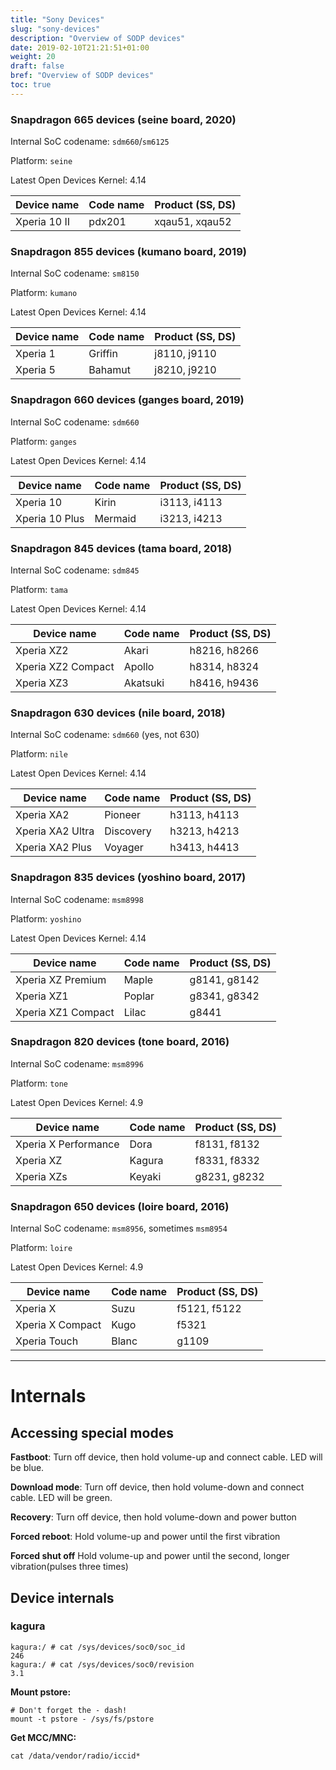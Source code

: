 ```yaml
---
title: "Sony Devices"
slug: "sony-devices"
description: "Overview of SODP devices"
date: 2019-02-10T21:21:51+01:00
weight: 20
draft: false
bref: "Overview of SODP devices"
toc: true
---
```


### Snapdragon 665 devices (seine board, 2020)
Internal SoC codename: `sdm660`/`sm6125`

Platform: `seine`

Latest Open Devices Kernel: 4.14

| Device name        | Code name | Product (SS, DS) |
| ------------------ | --------- | ---------------- |
| Xperia 10 II       | pdx201    | xqau51, xqau52   |

### Snapdragon 855 devices (kumano board, 2019)
Internal SoC codename: `sm8150`

Platform: `kumano`

Latest Open Devices Kernel: 4.14

| Device name        | Code name | Product (SS, DS) |
| ------------------ | --------- | ---------------- |
| Xperia 1           | Griffin   | j8110, j9110     |
| Xperia 5           | Bahamut   | j8210, j9210     |

### Snapdragon 660 devices (ganges board, 2019)
Internal SoC codename: `sdm660`

Platform: `ganges`

Latest Open Devices Kernel: 4.14

| Device name        | Code name | Product (SS, DS) |
| ------------------ | --------- | ---------------- |
| Xperia 10          | Kirin     | i3113, i4113     |
| Xperia 10 Plus     | Mermaid   | i3213, i4213     |

### Snapdragon 845 devices (tama board, 2018)
Internal SoC codename: `sdm845`

Platform: `tama`

Latest Open Devices Kernel: 4.14

| Device name        | Code name | Product (SS, DS) |
| ------------------ | --------- | ---------------- |
| Xperia XZ2         | Akari     | h8216, h8266     |
| Xperia XZ2 Compact | Apollo    | h8314, h8324     |
| Xperia XZ3         | Akatsuki  | h8416, h9436     |

### Snapdragon 630 devices (nile board, 2018)
Internal SoC codename: `sdm660` (yes, not 630)

Platform: `nile`

Latest Open Devices Kernel: 4.14

| Device name        | Code name | Product (SS, DS) |
| ------------------ | --------- | ---------------- |
| Xperia XA2         | Pioneer   | h3113, h4113     |
| Xperia XA2 Ultra   | Discovery | h3213, h4213     |
| Xperia XA2 Plus    | Voyager   | h3413, h4413     |

### Snapdragon 835 devices (yoshino board, 2017)
Internal SoC codename: `msm8998`

Platform: `yoshino`

Latest Open Devices Kernel: 4.14

| Device name        | Code name | Product (SS, DS) |
| ------------------ | --------- | ---------------- |
| Xperia XZ Premium  | Maple     | g8141, g8142     |
| Xperia XZ1         | Poplar    | g8341, g8342     |
| Xperia XZ1 Compact | Lilac     | g8441            |

### Snapdragon 820 devices (tone board, 2016)
Internal SoC codename: `msm8996`

Platform: `tone`

Latest Open Devices Kernel: 4.9

| Device name          | Code name | Product (SS, DS) |
| -------------------- | --------- | ---------------- |
| Xperia X Performance | Dora      | f8131, f8132     |
| Xperia XZ            | Kagura    | f8331, f8332     |
| Xperia XZs           | Keyaki    | g8231, g8232     |

### Snapdragon 650 devices (loire board, 2016)
Internal SoC codename: `msm8956`, sometimes `msm8954`

Platform: `loire`

Latest Open Devices Kernel: 4.9

| Device name      | Code name | Product (SS, DS) |
| ---------------- | --------- | ---------------- |
| Xperia X         | Suzu      | f5121, f5122     |
| Xperia X Compact | Kugo      | f5321            |
| Xperia Touch     | Blanc     | g1109            |

---

# Internals

## Accessing special modes
**Fastboot**: Turn off device, then hold volume-up and connect cable. LED will
be blue.

**Download mode**: Turn off device, then hold volume-down and connect cable. LED
will be green.

**Recovery**: Turn off device, then hold volume-down and power button

**Forced reboot**: Hold volume-up and power until the first vibration

**Forced shut off** Hold volume-up and power until the second, longer
vibration(pulses three times)

## Device internals

### kagura
```
kagura:/ # cat /sys/devices/soc0/soc_id
246
kagura:/ # cat /sys/devices/soc0/revision
3.1
```

**Mount pstore:**
```
# Don't forget the - dash!
mount -t pstore - /sys/fs/pstore
```

**Get MCC/MNC:**
```
cat /data/vendor/radio/iccid*
```

<!-- ## Leds, thermals, sensors -->

<!-- ## Camera -->

<!-- ## Proprietary modules -->

<!-- ## SoC/Qualcomm stuff -->

<!-- ## Firmware -->
<!-- TERM=xterm mono UnSIN.exe file.sin -->
